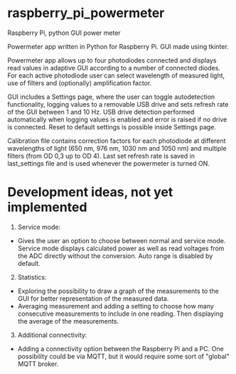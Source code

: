 # raspberry_pi_powermeter
Raspberry Pi, python GUI power meter

Powermeter app written in Python for Raspberry Pi. GUI made using tkinter.

Powermeter app allows up to four photodiodes connected and displays read values in adaptive GUI according to a number of connected diodes. For each active photodiode user can select wavelength of measured light, use of filters and (optionally)
amplification factor. 

GUI includes a Settings page, where the user can toggle autodetection functionality, logging values to a removable USB drive and sets refresh rate of the GUI between 1 and 10 Hz. USB drive detection performed automatically when logging values is enabled
and error is raised if no drive is connected. Reset to default settings is possible inside Settings page.

Calibration file contains correction factors for each photodiode at different wavelengths of light (650 nm, 976 nm, 1030 nm and 1050 nm) and multiple filters (from OD 0,3 up to OD 4). Last set refresh rate is saved in last_settings file and is used
whenever the powermeter is turned ON.

# Development ideas, not yet implemented

1. Service mode:
  - Gives the user an option to choose between normal and service mode. Service mode displays calculated power as well as read voltages from the ADC directly without the conversion. Auto range is disabled by default.

2. Statistics:
  - Exploring the possibility to draw a graph of the measurements to the GUI for better representation of the measured data.
  - Averaging measurement and adding a setting to choose how many consecutive measurements to include in one reading. Then displaying the average of the measurements.

3. Additional connectivity:
  - Adding a connectivity option between the Raspberry Pi and a PC. One possibility could be via MQTT, but it would require some sort of "global" MQTT broker. 